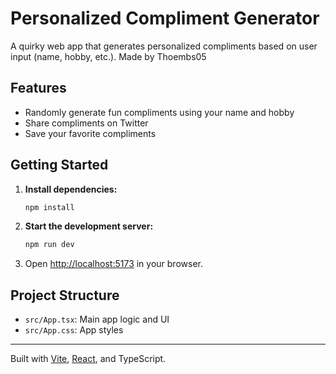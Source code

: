 # Personalized Compliment Generator

A quirky web app that generates personalized compliments based on user input (name, hobby, etc.).
Made by Thoembs05

## Features
- Randomly generate fun compliments using your name and hobby
- Share compliments on Twitter
- Save your favorite compliments

## Getting Started

1. **Install dependencies:**
   ```powershell
   npm install
   ```
2. **Start the development server:**
   ```powershell
   npm run dev
   ```
3. Open [http://localhost:5173](http://localhost:5173) in your browser.

## Project Structure
- `src/App.tsx`: Main app logic and UI
- `src/App.css`: App styles

---

Built with [Vite](https://vitejs.dev/), [React](https://react.dev/), and TypeScript.
